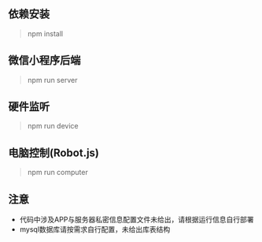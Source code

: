 ## 依赖安装

> npm install

## 微信小程序后端

> npm run server

## 硬件监听

> npm run device

## 电脑控制(Robot.js)

> npm run computer

## 注意

- 代码中涉及APP与服务器私密信息配置文件未给出，请根据运行信息自行部署
- mysql数据库请按需求自行配置，未给出库表结构

